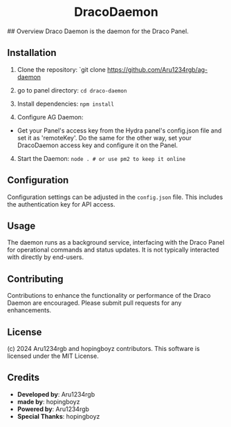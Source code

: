 
<h1 align="center">DracoDaemon</h1>
## Overview
Draco Daemon is the daemon for the Draco Panel.

## Installation
1. Clone the repository:
`git clone https://github.com/Aru1234rgb/ag-daemon

2. go to panel directory:
`cd draco-daemon` 

3. Install dependencies:
`npm install`

4. Configure AG Daemon:
- Get your Panel's access key from the Hydra panel's config.json file and set it as 'remoteKey'. Do the same for the other way, set your DracoDaemon access key and configure it on the Panel.

4. Start the Daemon:
`node . # or use pm2 to keep it online`

## Configuration
Configuration settings can be adjusted in the `config.json` file. This includes the authentication key for API access.

## Usage
The daemon runs as a background service, interfacing with the Draco Panel for operational commands and status updates. It is not typically interacted with directly by end-users.

## Contributing
Contributions to enhance the functionality or performance of the Draco Daemon are encouraged. Please submit pull requests for any enhancements.

## License
(c) 2024 Aru1234rgb and hopingboyz contributors. This software is licensed under the MIT License.

## Credits  
- **Developed by**: Aru1234rgb
- **made by**: hopingboyz   
- **Powered by**:  Aru1234rgb
- **Special Thanks**: hopingboyz


